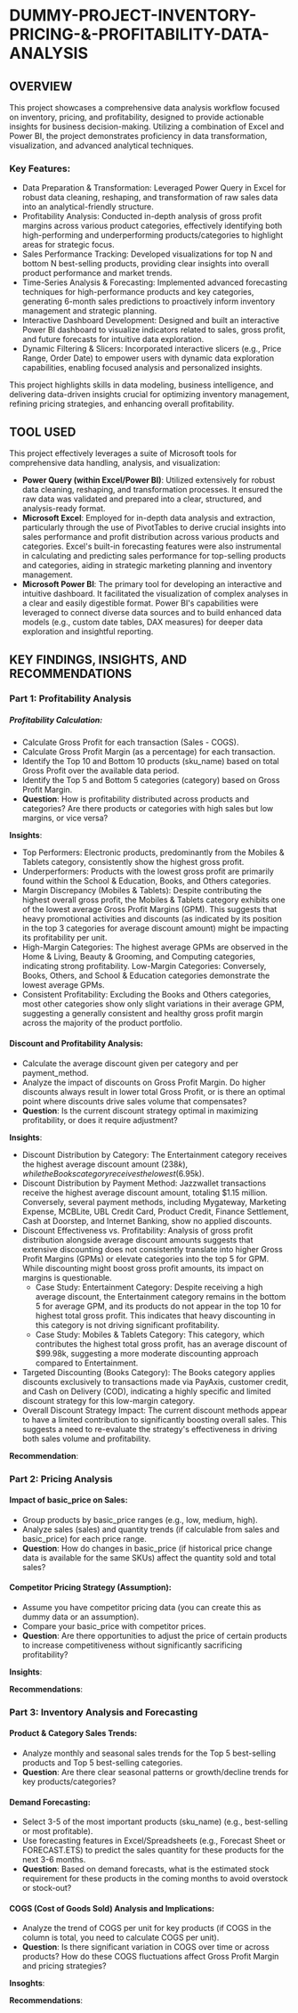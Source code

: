 # DUMMY-PROJECT-INVENTORY-PRICING-&-PROFITABILITY-DATA-ANALYSIS
## OVERVIEW
This project showcases a comprehensive data analysis workflow focused on inventory, pricing, and profitability, designed to provide actionable insights for business decision-making. Utilizing a combination of Excel and Power BI, the project demonstrates proficiency in data transformation, visualization, and advanced analytical techniques.

### Key Features:
- Data Preparation & Transformation: Leveraged Power Query in Excel for robust data cleaning, reshaping, and transformation of raw sales data into an analytical-friendly structure.
- Profitability Analysis: Conducted in-depth analysis of gross profit margins across various product categories, effectively identifying both high-performing and underperforming products/categories to highlight areas for strategic focus.
- Sales Performance Tracking: Developed visualizations for top N and bottom N best-selling products, providing clear insights into overall product performance and market trends.
- Time-Series Analysis & Forecasting: Implemented advanced forecasting techniques for high-performance products and key categories, generating 6-month sales predictions to proactively inform inventory management and strategic planning.
- Interactive Dashboard Development: Designed and built an interactive Power BI dashboard to visualize indicators related to sales, gross profit, and future forecasts for intuitive data exploration.
- Dynamic Filtering & Slicers: Incorporated interactive slicers (e.g., Price Range, Order Date) to empower users with dynamic data exploration capabilities, enabling focused analysis and personalized insights.
  
This project highlights skills in data modeling, business intelligence, and delivering data-driven insights crucial for optimizing inventory management, refining pricing strategies, and enhancing overall profitability.

## TOOL USED
This project effectively leverages a suite of Microsoft tools for comprehensive data handling, analysis, and visualization:
- **Power Query (within Excel/Power BI)**: Utilized extensively for robust data cleaning, reshaping, and transformation processes. It ensured the raw data was validated and prepared into a clear, structured, and analysis-ready format.
- **Microsoft Excel**: Employed for in-depth data analysis and extraction, particularly through the use of PivotTables to derive crucial insights into sales performance and profit distribution across various products and categories. Excel's built-in forecasting features were also instrumental in calculating and predicting sales performance for top-selling products and categories, aiding in strategic marketing planning and inventory management.
- **Microsoft Power BI**: The primary tool for developing an interactive and intuitive dashboard. It facilitated the visualization of complex analyses in a clear and easily digestible format. Power BI's capabilities were leveraged to connect diverse data sources and to build enhanced data models (e.g., custom date tables, DAX measures) for deeper data exploration and insightful reporting.

## KEY FINDINGS, INSIGHTS, AND RECOMMENDATIONS
### Part 1: Profitability Analysis
##### Profitability Calculation:
- Calculate Gross Profit for each transaction (Sales - COGS).
- Calculate Gross Profit Margin (as a percentage) for each transaction.
- Identify the Top 10 and Bottom 10 products (sku_name) based on total Gross Profit over the available data period.
- Identify the Top 5 and Bottom 5 categories (category) based on Gross Profit Margin.
- **Question**: How is profitability distributed across products and categories? Are there products or categories with high sales but low margins, or vice versa?

**Insights**:
- Top Performers: Electronic products, predominantly from the Mobiles & Tablets category, consistently show the highest gross profit.
- Underperformers: Products with the lowest gross profit are primarily found within the School & Education, Books, and Others categories.
- Margin Discrepancy (Mobiles & Tablets): Despite contributing the highest overall gross profit, the Mobiles & Tablets category exhibits one of the lowest average Gross Profit Margins (GPM). This suggests that heavy promotional activities and discounts (as indicated by its position in the top 3 categories for average discount amount) might be impacting its profitability per unit.
- High-Margin Categories: The highest average GPMs are observed in the Home & Living, Beauty & Grooming, and Computing categories, indicating strong profitability. Low-Margin Categories: Conversely, Books, Others, and School & Education categories demonstrate the lowest average GPMs.
- Consistent Profitability: Excluding the Books and Others categories, most other categories show only slight variations in their average GPM, suggesting a generally consistent and healthy gross profit margin across the majority of the product portfolio.

#### Discount and Profitability Analysis:
- Calculate the average discount given per category and per payment_method.
- Analyze the impact of discounts on Gross Profit Margin. Do higher discounts always result in lower total Gross Profit, or is there an optimal point where discounts drive sales volume that compensates?
- **Question**: Is the current discount strategy optimal in maximizing profitability, or does it require adjustment?

**Insights**:
- Discount Distribution by Category: The Entertainment category receives the highest average discount amount ($238k), while the Books category receives the lowest ($6.95k).
- Discount Distribution by Payment Method: Jazzwallet transactions receive the highest average discount amount, totaling $1.15 million. Conversely, several payment methods, including Mygateway, Marketing Expense, MCBLite, UBL Credit Card, Product Credit, Finance Settlement, Cash at Doorstep, and Internet Banking, show no applied discounts.
- Discount Effectiveness vs. Profitability: Analysis of gross profit distribution alongside average discount amounts suggests that extensive discounting does not consistently translate into higher Gross Profit Margins (GPMs) or elevate categories into the top 5 for GPM. While discounting might boost gross profit amounts, its impact on margins is questionable.
  - Case Study: Entertainment Category: Despite receiving a high average discount, the Entertainment category remains in the bottom 5 for average GPM, and its products do not appear in the top 10 for highest total gross profit. This indicates that heavy discounting in this category is not driving significant profitability.
  - Case Study: Mobiles & Tablets Category: This category, which contributes the highest total gross profit, has an average discount of $99.98k, suggesting a more moderate discounting approach compared to Entertainment.
- Targeted Discounting (Books Category): The Books category applies discounts exclusively to transactions made via PayAxis, customer credit, and Cash on Delivery (COD), indicating a highly specific and limited discount strategy for this low-margin category.
- Overall Discount Strategy Impact: The current discount methods appear to have a limited contribution to significantly boosting overall sales. This suggests a need to re-evaluate the strategy's effectiveness in driving both sales volume and profitability.

**Recommendation**:

### Part 2: Pricing Analysis
#### Impact of basic_price on Sales:
- Group products by basic_price ranges (e.g., low, medium, high).
- Analyze sales (sales) and quantity trends (if calculable from sales and basic_price) for each price range.
- **Question**: How do changes in basic_price (if historical price change data is available for the same SKUs) affect the quantity sold and total sales?

#### Competitor Pricing Strategy (Assumption):
- Assume you have competitor pricing data (you can create this as dummy data or an assumption).
- Compare your basic_price with competitor prices.
- **Question**: Are there opportunities to adjust the price of certain products to increase competitiveness without significantly sacrificing profitability?

**Insights**:

**Recommendations**:

### Part 3: Inventory Analysis and Forecasting
#### Product & Category Sales Trends:
- Analyze monthly and seasonal sales trends for the Top 5 best-selling products and Top 5 best-selling categories.
- **Question**: Are there clear seasonal patterns or growth/decline trends for key products/categories?

#### Demand Forecasting:
- Select 3-5 of the most important products (sku_name) (e.g., best-selling or most profitable).
- Use forecasting features in Excel/Spreadsheets (e.g., Forecast Sheet or FORECAST.ETS) to predict the sales quantity for these products for the next 3-6 months.
- **Question**: Based on demand forecasts, what is the estimated stock requirement for these products in the coming months to avoid overstock or stock-out?

#### COGS (Cost of Goods Sold) Analysis and Implications:
- Analyze the trend of COGS per unit for key products (if COGS in the column is total, you need to calculate COGS per unit).
- **Question**: Is there significant variation in COGS over time or across products? How do these COGS fluctuations affect Gross Profit Margin and pricing strategies?

**Insoghts**:

**Recommendations**:


